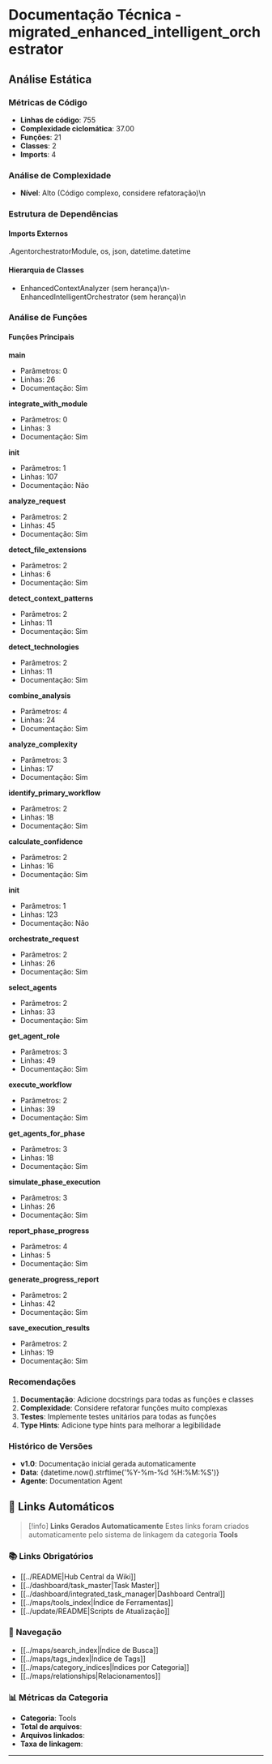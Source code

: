 # Documentação Técnica - migrated_enhanced_intelligent_orchestrator

## Análise Estática

### Métricas de Código
- **Linhas de código**: 755
- **Complexidade ciclomática**: 37.00
- **Funções**: 21
- **Classes**: 2
- **Imports**: 4

### Análise de Complexidade
- **Nível**: Alto (Código complexo, considere refatoração)\n
### Estrutura de Dependências

#### Imports Externos
.AgentorchestratorModule, os, json, datetime.datetime

#### Hierarquia de Classes
- EnhancedContextAnalyzer (sem herança)\n- EnhancedIntelligentOrchestrator (sem herança)\n
### Análise de Funções

#### Funções Principais
**main**
- Parâmetros: 0
- Linhas: 26
- Documentação: Sim

**integrate_with_module**
- Parâmetros: 0
- Linhas: 3
- Documentação: Sim

**__init__**
- Parâmetros: 1
- Linhas: 107
- Documentação: Não

**analyze_request**
- Parâmetros: 2
- Linhas: 45
- Documentação: Sim

**detect_file_extensions**
- Parâmetros: 2
- Linhas: 6
- Documentação: Sim

**detect_context_patterns**
- Parâmetros: 2
- Linhas: 11
- Documentação: Sim

**detect_technologies**
- Parâmetros: 2
- Linhas: 11
- Documentação: Sim

**combine_analysis**
- Parâmetros: 4
- Linhas: 24
- Documentação: Sim

**analyze_complexity**
- Parâmetros: 3
- Linhas: 17
- Documentação: Sim

**identify_primary_workflow**
- Parâmetros: 2
- Linhas: 18
- Documentação: Sim

**calculate_confidence**
- Parâmetros: 2
- Linhas: 16
- Documentação: Sim

**__init__**
- Parâmetros: 1
- Linhas: 123
- Documentação: Não

**orchestrate_request**
- Parâmetros: 2
- Linhas: 26
- Documentação: Sim

**select_agents**
- Parâmetros: 2
- Linhas: 33
- Documentação: Sim

**get_agent_role**
- Parâmetros: 3
- Linhas: 49
- Documentação: Sim

**execute_workflow**
- Parâmetros: 2
- Linhas: 39
- Documentação: Sim

**get_agents_for_phase**
- Parâmetros: 3
- Linhas: 18
- Documentação: Sim

**simulate_phase_execution**
- Parâmetros: 3
- Linhas: 26
- Documentação: Sim

**report_phase_progress**
- Parâmetros: 4
- Linhas: 5
- Documentação: Sim

**generate_progress_report**
- Parâmetros: 2
- Linhas: 42
- Documentação: Sim

**save_execution_results**
- Parâmetros: 2
- Linhas: 19
- Documentação: Sim

### Recomendações

1. **Documentação**: Adicione docstrings para todas as funções e classes
2. **Complexidade**: Considere refatorar funções muito complexas
3. **Testes**: Implemente testes unitários para todas as funções
4. **Type Hints**: Adicione type hints para melhorar a legibilidade

### Histórico de Versões

- **v1.0**: Documentação inicial gerada automaticamente
- **Data**: {datetime.now().strftime('%Y-%m-%d %H:%M:%S')}
- **Agente**: Documentation Agent


## 🔗 **Links Automáticos**

> [!info] **Links Gerados Automaticamente**
> Estes links foram criados automaticamente pelo sistema de linkagem da categoria **Tools**

### **📚 Links Obrigatórios**
- [[../README|Hub Central da Wiki]]
- [[../dashboard/task_master|Task Master]]
- [[../dashboard/integrated_task_manager|Dashboard Central]]
- [[../maps/tools_index|Índice de Ferramentas]]
- [[../update/README|Scripts de Atualização]]

### **🧭 Navegação**
- [[../maps/search_index|Índice de Busca]]
- [[../maps/tags_index|Índice de Tags]]
- [[../maps/category_indices|Índices por Categoria]]
- [[../maps/relationships|Relacionamentos]]

### **📊 Métricas da Categoria**
- **Categoria**: Tools
- **Total de arquivos**: <!-- Contador automático -->
- **Arquivos linkados**: <!-- Contador automático -->
- **Taxa de linkagem**: <!-- Percentual automático -->

---


